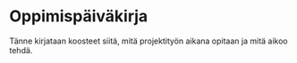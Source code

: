 # Oppimispäiväkirja

Tänne kirjataan koosteet siitä, mitä projektityön aikana opitaan ja mitä aikoo tehdä.
